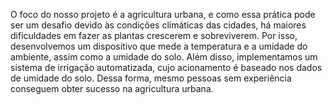 O foco do nosso projeto é a agricultura urbana, e como essa prática pode ser um desafio devido às condições climáticas das cidades, há maiores dificuldades em fazer as plantas crescerem e sobreviverem. Por isso, desenvolvemos um dispositivo que mede a temperatura e a umidade do ambiente, assim como a umidade do solo. Além disso, implementamos um sistema de irrigação automatizada, cujo acionamento é baseado nos dados de umidade do solo. Dessa forma, mesmo pessoas sem experiência conseguem obter sucesso na agricultura urbana.
